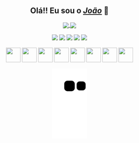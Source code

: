 <div align="center">
  <h2>Olá!! Eu sou o <a href="https://www.linkedin.com/in/joaofbr1/"><i>João</i></a> 🧐</h2>
</div>

<div align="center">
  <a href="https://github.com/Joaoxxzy/">
    <img height="200" align="center" src="https://github-readme-stats.vercel.app/api?username=Joaoxxzy&theme=midnight-purple&show_icons=true" />
  </a>
  <a href="https://github.com/Joaoxxzy/">
    <img height="200" align="center" src="https://github-readme-stats.vercel.app/api/top-langs/?username=Joaoxxzy&theme=midnight-purple&layout=compact" />
  </a>
 </div>
 <br>
 <div align="center">
  <a href="https://api.whatsapp.com/send?phone=5524999203432&text=" target="_blank"><img src="https://img.shields.io/badge/WhatsApp-25D366?style=for-the-badge&logo=whatsapp&logoColor=white" target="_blank"></a>
  <a href="https://www.instagram.com/fbr_joao/" target="_blank"><img src="https://img.shields.io/badge/Instagram-E4405F?style=for-the-badge&logo=instagram&logoColor=white" target="_blank"></a>
  <a href="https://www.linkedin.com/in/joaofbr1/" target="_blank"><img src="https://img.shields.io/badge/LinkedIn-0077B5?style=for-the-badge&logo=linkedin&logoColor=white" target="_blank"></a>
  <a href="mailto:joaopedrofbr1@gmail.com" target="_blank"><img src="https://img.shields.io/badge/Gmail-D14836?style=for-the-badge&logo=gmail&logoColor=white" target="_blank"></a>
  <a href="https://github.com/Joaoxxzy" target="_blank"><img src="https://img.shields.io/badge/GitHub-100000?style=for-the-badge&logo=github&logoColor=white" target="_blank"></a>
 </div>
 <br>
  <div align="center">
  <img height="40" width="40" src="https://cdn.jsdelivr.net/gh/devicons/devicon/icons/html5/html5-plain.svg"/>
  <img height="40" width="40" src="https://cdn.jsdelivr.net/gh/devicons/devicon/icons/css3/css3-plain.svg"/>
  <img height="40" width="40" src="https://cdn.jsdelivr.net/gh/devicons/devicon/icons/javascript/javascript-plain.svg"/>
  <img height="40" width="40" src="https://cdn.jsdelivr.net/gh/devicons/devicon/icons/github/github-original.svg"/>
  <img height="40" width="40" src="https://cdn.jsdelivr.net/gh/devicons/devicon/icons/mysql/mysql-original.svg"/>
  <img height="40" width="40" src="https://cdn.jsdelivr.net/gh/devicons/devicon/icons/bootstrap/bootstrap-plain.svg"/>
  <img height="40" width="40" src="https://cdn.jsdelivr.net/gh/devicons/devicon/icons/jquery/jquery-original.svg"/>
  <img height="40" width="40" src="https://cdn.jsdelivr.net/gh/devicons/devicon/icons/canva/canva-original.svg"/>
  </div>
  
<div align="center">
  
  ![Snake animation](https://github.com/Joaoxxzy/Joaoxxzy/blob/output/github-contribution-grid-snake.svg)
  
</div>


